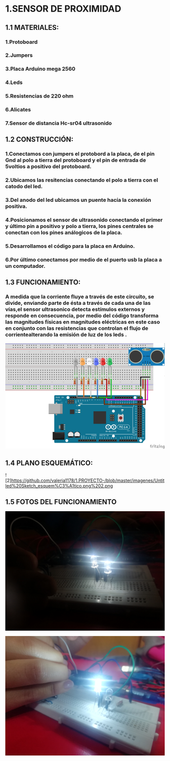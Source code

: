 # 1.SENSOR DE PROXIMIDAD 

## 1.1 MATERIALES:

### 1.Protoboard 

### 2.Jumpers 

### 3.Placa Arduino mega 2560

### 4.Leds

### 5.Resistencias de 220 ohm

### 6.Alicates 

### 7.Sensor de distancia Hc-sr04 ultrasonido


## 1.2 CONSTRUCCIÓN:

### 1.Conectamos con jumpers el protobord a la placa, de el pin Gnd al polo a tierra del protoboard  y el pin de entrada de 5voltios a positivo del protoboard.

### 2.Ubicamos las resitencias conectando  el polo a tierra con el catodo del  led.

### 3.Del anodo del led ubicamos un puente hacía la conexión positiva.

### 4.Posicionamos el sensor de ultrasonido conectando el primer y último pin a positivo y polo a tierra, los pines centrales se conectan con los pines análogicos de la placa.

### 5.Desarrollamos el código para la placa en Arduino.

### 6.Por último conectamos por medio de el puerto usb la placa a un computador.

## 1.3 FUNCIONAMIENTO:

### A medida que la corriente fluye a través de este circuito, se divide, enviando parte de ésta a través de cada una de las vías,el sensor ultrasonico detecta estímulos externos y responde en consecuencia, por medio del código transforma las magnitudes físicas en magnitudes eléctricas en este caso en conjunto con las resistencias que controlan el flujo de corrientealterando la emisión de luz de los leds .
![1](https://github.com/valeria1178/1.PROYECTO-/blob/master/imagenes/Untitled%20Sketch_bb.png)

## 1.4 PLANO ESQUEMÁTICO:
![2]https://github.com/valeria1178/1.PROYECTO-/blob/master/imagenes/Untitled%20Sketch_esquem%C3%A1tico.png%202.png

## 1.5 FOTOS DEL FUNCIONAMIENTO

![3](https://github.com/valeria1178/1.PROYECTO-/blob/master/imagenes/IMG_20190221_160341.jpg)

![4](https://github.com/valeria1178/1.PROYECTO-/blob/master/imagenes/IMG_20190221_160404.jpg)
